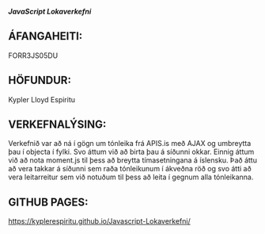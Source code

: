 ***JavaScript Lokaverkefni***
  
## ÁFANGAHEITI:  
FORR3JS05DU
  
  
## HÖFUNDUR:
Kypler Lloyd Espiritu
  
  
## VERKEFNALÝSING:  
Verkefnið var að ná í gögn um tónleika frá APIS.is með AJAX og umbreytta þau í objecta í fylki. Svo áttum við að birta þau á síðunni okkar. Einnig áttum við að nota moment.js til þess að breytta tímasetningana á íslensku. Það áttu að vera takkar á síðunni sem raða tónleikunum í ákveðna röð og svo átti að vera leitarreitur sem við notuðum til þess að leita í gegnum alla tónleikanna.
  
  
## GITHUB PAGES: 
https://kyplerespiritu.github.io/Javascript-Lokaverkefni/
